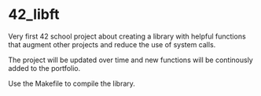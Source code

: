 # 42_libft
Very first 42 school project about creating a library with helpful functions that augment other projects and reduce the use of system calls.

The project will be updated over time and new functions will be continously added to the portfolio.

Use the Makefile to compile the library.
